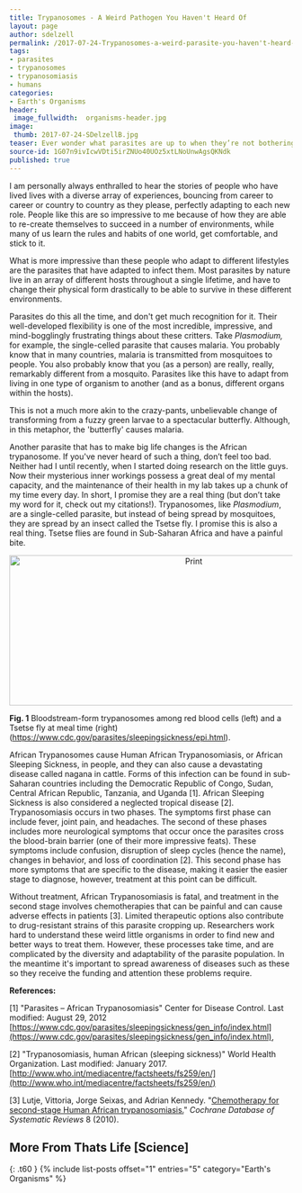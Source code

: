 ```yaml
---
title: Trypanosomes - A Weird Pathogen You Haven't Heard Of
layout: page
author: sdelzell
permalink: /2017-07-24-Trypanosomes-a-weird-parasite-you-haven't-heard-of-Delzell/
tags:
- parasites
- trypanosomes
- trypanosomiasis
- humans
categories:
- Earth's Organisms
header:
 image_fullwidth:  organisms-header.jpg
image:
 thumb: 2017-07-24-SDelzellB.jpg
teaser: Ever wonder what parasites are up to when they’re not bothering people? Take a look at the secret lives of parasites.
source-id: 1G07n9ivIcwVDti5irZNUo40UOz5xtLNoUnwAgsQKNdk
published: true
---
```

I am personally always enthralled to hear the stories of people who have lived lives with a diverse array of experiences, bouncing from career to career or country to country as they please, perfectly adapting to each new role. People like this are so impressive to me because of how they are able to re-create themselves to succeed in a number of environments, while many of us learn the rules and habits of one world, get comfortable, and stick to it. 

What is more impressive than these people who adapt to different lifestyles are the parasites that have adapted to infect them. Most parasites by nature live in an array of different hosts throughout a single lifetime, and have to change their physical form drastically to be able to survive in these different environments. 

Parasites do this all the time, and don't get much recognition for it. Their well-developed flexibility is one of the most incredible, impressive, and mind-bogglingly frustrating things about these critters. Take *Plasmodium,* for example, the single-celled parasite that causes malaria. You probably know that in many countries, malaria is transmitted from mosquitoes to people. You also probably know that you (as a person) are really, really, remarkably different from a mosquito. Parasites like this have to adapt from living in one type of organism to another (and as a bonus, different organs within the hosts).

This is not a  much more akin to the crazy-pants, unbelievable change of transforming from a fuzzy green larvae to a spectacular butterfly. Although, in this metaphor, the 'butterfly' causes malaria.

Another parasite that has to make big life changes is the African trypanosome. If you've never heard of such a thing, don’t feel too bad. Neither had I until recently, when I started doing research on the little guys. Now their mysterious inner workings possess a great deal of my mental capacity, and the maintenance of their health in my lab takes up a chunk of my time every day. In short, I promise they are a real thing (but don’t take my word for it, check out my citations!). Trypanosomes, like *Plasmodium*, are a single-celled parasite, but instead of being spread by mosquitoes, they are spread by an insect called the Tsetse fly. I promise this is also a real thing. Tsetse flies are found in Sub-Saharan Africa and have a painful bite.

<center><a data-flickr-embed="true"  href="https://www.flickr.com/photos/139839751@N06/35299867474/in/dateposted-friend/" title="Print"><img src="https://farm5.staticflickr.com/4304/35299867474_a686d960b8_z.jpg" width="640" height="267" alt="Print"></a><script async src="//embedr.flickr.com/assets/client-code.js" charset="utf-8"></script></center>

**Fig. 1** Bloodstream-form trypanosomes among red blood cells (left) and a Tsetse fly at meal time (right) (https://www.cdc.gov/parasites/sleepingsickness/epi.html).

African Trypanosomes cause Human African Trypanosomiasis, or African Sleeping Sickness, in people, and they can also cause a devastating disease called nagana in cattle. Forms of this infection can be found in sub-Saharan countries including the Democratic Republic of Congo, Sudan, Central African Republic, Tanzania, and Uganda [1]. African Sleeping Sickness is also considered a neglected tropical disease [2]. Trypanosomiasis occurs in two phases. The symptoms first phase can include fever, joint pain, and headaches. The second of these phases includes more neurological symptoms that occur once the parasites cross the blood-brain barrier (one of their more impressive feats). These symptoms include confusion, disruption of sleep cycles (hence the name), changes in behavior, and loss of coordination [2]. This second phase has more symptoms that are specific to the disease, making it easier the easier stage to diagnose, however, treatment at this point can be difficult. 

Without treatment, African Trypanosomiasis is fatal, and treatment in the second stage involves chemotherapies that can be painful and can cause adverse effects in patients [3]. Limited therapeutic options also contribute to drug-resistant strains of this parasite cropping up.  Researchers work hard to understand these weird little organisms in order to find new and better ways to treat them. However, these processes take time, and are complicated by the diversity and adaptability of the parasite population. In the meantime it's important to spread awareness of diseases such as these so they receive the funding and attention these problems require. 

 

**References:**

[1] "Parasites – African Trypanosomiasis" Center for Disease Control. Last modified: August 29, 2012 [https://www.cdc.gov/parasites/sleepingsickness/gen_info/index.html](https://www.cdc.gov/parasites/sleepingsickness/gen_info/index.html),

[2] "Trypanosomiasis, human African (sleeping sickness)" World Health Organization. Last modified: January 2017. [http://www.who.int/mediacentre/factsheets/fs259/en/](http://www.who.int/mediacentre/factsheets/fs259/en/)

[3] Lutje, Vittoria, Jorge Seixas, and Adrian Kennedy. "[Chemotherapy for second-stage Human African trypanosomiasis.](http://onlinelibrary.wiley.com/doi/10.1002/14651858.CD006201.pub2/full)" *Cochrane Database of Systematic Reviews* 8 (2010).

## More From Thats Life [Science]
{: .t60 }
{% include list-posts offset="1" entries="5" category="Earth's Organisms" %}

